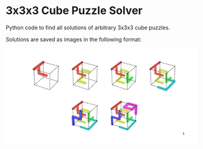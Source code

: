 # 3x3x3 Cube Puzzle Solver
Python code to find all solutions of arbitrary 3x3x3 cube puzzles.

Solutions are saved as images in the following format:

![alt text](https://github.com/lopeLH/3x3x3-Cube-Puzzle-Solver/blob/master/solution-1.png)
